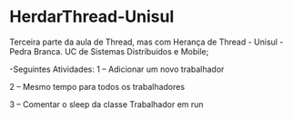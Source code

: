 # HerdarThread-Unisul
Terceira parte da aula de Thread, mas com Herança de Thread - Unisul - Pedra Branca. UC de Sistemas Distribuidos e Mobile;  

-Seguintes Atividades:
1 – Adicionar um novo trabalhador 

2 – Mesmo tempo para todos os trabalhadores 

3 – Comentar o sleep da classe Trabalhador em run
